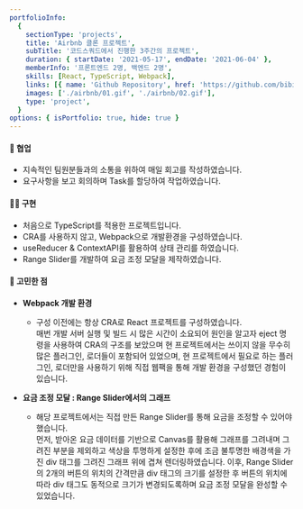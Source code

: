 ```yaml
---
portfolioInfo:
  {
    sectionType: 'projects',
    title: 'Airbnb 클론 프로젝트',
    subTitle: '코드스쿼드에서 진행한 3주간의 프로젝트',
    duration: { startDate: '2021-05-17', endDate: '2021-06-04' },
    memberInfo: '프론트엔드 2명, 백엔드 2명',
    skills: [React, TypeScript, Webpack],
    links: [{ name: 'Github Repository', href: 'https://github.com/bibi6666667/airbnb/tree/FE/dev' }],
    images: ['./airbnb/01.gif', './airbnb/02.gif'],
    type: 'project',
  }
options: { isPortfolio: true, hide: true }
---
```


#### 🤝 협업

- 지속적인 팀원분들과의 소통을 위하여 매일 회고를 작성하였습니다.
- 요구사항을 보고 회의하며 Task를 할당하여 작업하였습니다.

#### 🧚🏻 구현

- 처음으로 TypeScript를 적용한 프로젝트입니다.
- CRA를 사용하지 않고, Webpack으로 개발환경을 구성하였습니다.
- useReducer & ContextAPI를 활용하여 상태 관리를 하였습니다.
- Range Slider를 개발하여 요금 조정 모달을 제작하였습니다.

#### 🤔 고민한 점

- **Webpack 개발 환경**

  - 구성 이전에는 항상 CRA로 React 프로젝트를 구성하였습니다.  
    매번 개발 서버 실행 및 빌드 시 많은 시간이 소요되어 원인을 알고자 eject 명령을 사용하여 CRA의 구조를 보았으며 현 프로젝트에서는 쓰이지 않을 무수히 많은 플러그인, 로더들이 포함되어 있었으며, 현 프로젝트에서 필요로 하는 플러그인, 로더만을 사용하기 위해 직접 웹팩을 통해 개발 환경을 구성했던 경험이 있습니다.

- **요금 조정 모달 : Range Slider에서의 그래프**
  - 해당 프로젝트에서는 직접 만든 Range Slider를 통해 요금을 조정할 수 있어야 했습니다.  
    먼저, 받아온 요금 데이터를 기반으로 Canvas를 활용해 그래프를 그려내며 그려진 부분을 제외하고 색상을 투명하게 설정한 후에 조금 불투명한 배경색을 가진 div 태그를 그려진 그래프 위에 겹쳐 렌더링하였습니다. 이후, Range Slider의 2개의 버튼의 위치의 간격만큼 div 태그의 크기를 설정한 후 버튼의 위치에 따라 div 태그도 동적으로 크기가 변경되도록하며 요금 조정 모달을 완성할 수 있었습니다.
